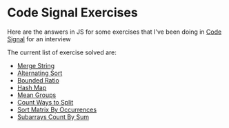 # Code Signal Exercises

Here are the answers in JS for some exercises that I've been doing in [Code Signal](https://app.codesignal.com/) for an interview

The current list of exercise solved are:

 - [Merge String](https://github.com/Ksotillo/Code-Signal-Excercises/blob/master/exercises/mergeString/mergeString.js)
 - [Alternating Sort](https://github.com/Ksotillo/Code-Signal-Excercises/blob/master/exercises/alternatingSort/alternatingSort.js)
 - [Bounded Ratio](https://github.com/Ksotillo/Code-Signal-Excercises/blob/master/exercises/boundedRatio/boundedRatio.js)
 - [Hash Map](https://github.com/Ksotillo/Code-Signal-Excercises/blob/master/exercises/hashMap/hashMap.js)
 - [Mean Groups](https://github.com/Ksotillo/Code-Signal-Excercises/blob/master/exercises/meanGroups/meanGroups.js)
 - [Count Ways to Split](https://github.com/Ksotillo/Code-Signal-Excercises/blob/master/exercises/countWaysToSplit/countWaysToSplit.js)
 - [Sort Matrix By Occurrences](https://github.com/Ksotillo/Code-Signal-Excercises/blob/master/exercises/sortMatrixByOccurrences/sortMatrixByOccurrences.js)
 - [Subarrays Count By Sum](https://github.com/Ksotillo/Code-Signal-Excercises/blob/master/exercises/subarraysCountBySum/subarraysCountBySum.js)
 